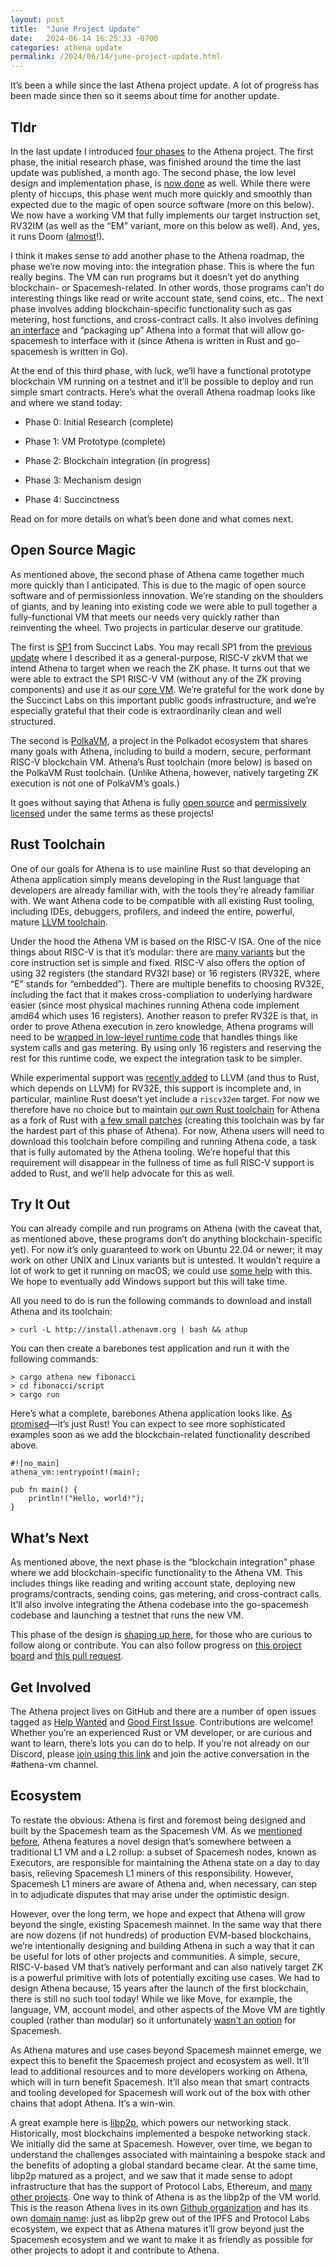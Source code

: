```yaml
---
layout: post
title:  "June Project Update"
date:   2024-06-14 16:25:33 -0700
categories: athena update
permalink: /2024/06/14/june-project-update.html
---
```


It’s been a while since the last Athena project update. A lot of progress has been made since then so it seems about time for another update.

## Tldr

In the last update I introduced [four phases](https://www.athenavm.org/athena/update/2024/05/09/project-update.html#stages) to the Athena project. The first phase, the initial research phase, was finished around the time the last update was published, a month ago. The second phase, the low level design and implementation phase, is [now done](https://github.com/athenavm/athena) as well. While there were plenty of hiccups, this phase went much more quickly and smoothly than expected due to the magic of open source software (more on this below). We now have a working VM that fully implements our target instruction set, RV32IM (as well as the “EM” variant, more on this below as well). And, yes, it runs Doom ([almost](https://youtu.be/5rnGihyBPS0)!).

I think it makes sense to add another phase to the Athena roadmap, the phase we’re now moving into: the integration phase. This is where the fun really begins. The VM can run programs but it doesn’t yet do anything blockchain- or Spacemesh-related. In other words, those programs can’t do interesting things like read or write account state, send coins, etc.. The next phase involves adding blockchain-specific functionality such as gas metering, host functions, and cross-contract calls. It also involves defining [an interface](https://github.com/athenavm/athena/blob/45c7db1e307205ae93f780ac6ce94fd17928ac97/ffi/athcon/athcon.h) and “packaging up” Athena into a format that will allow go-spacemesh to interface with it (since Athena is written in Rust and go-spacemesh is written in Go).

At the end of this third phase, with luck, we’ll have a functional prototype blockchain VM running on a testnet and it’ll be possible to deploy and run simple smart contracts. Here’s what the overall Athena roadmap looks like and where we stand today:

- Phase 0: Initial Research (complete)

- Phase 1: VM Prototype (complete)

- Phase 2: Blockchain integration (in progress)

- Phase 3: Mechanism design

- Phase 4: Succinctness

Read on for more details on what’s been done and what comes next.


## Open Source Magic

As mentioned above, the second phase of Athena came together much more quickly than I anticipated. This is due to the magic of open source software and of permissionless innovation. We’re standing on the shoulders of giants, and by leaning into existing code we were able to pull together a fully-functional VM that meets our needs very quickly rather than reinventing the wheel. Two projects in particular deserve our gratitude.

The first is [SP1](https://github.com/succinctlabs/sp1) from Succinct Labs. You may recall SP1 from the [previous update](https://www.athenavm.org/athena/update/2024/05/09/project-update.html#whats-been-done-so-far) where I described it as a general-purpose, RISC-V zkVM that we intend Athena to target when we reach the ZK phase. It turns out that we were able to extract the SP1 RISC-V VM (without any of the ZK proving components) and use it as our [core VM](https://github.com/athenavm/athena/tree/main/core). We’re grateful for the work done by the Succinct Labs on this important public goods infrastructure, and we’re especially grateful that their code is extraordinarily clean and well structured.

The second is [PolkaVM](https://github.com/koute/polkavm), a project in the Polkadot ecosystem that shares many goals with Athena, including to build a modern, secure, performant RISC-V blockchain VM. Athena’s Rust toolchain (more below) is based on the PolkaVM Rust toolchain. (Unlike Athena, however, natively targeting ZK execution is not one of PolkaVM’s goals.)

It goes without saying that Athena is fully [open source](https://github.com/athenavm) and [permissively licensed](https://github.com/athenavm/athena?tab=readme-ov-file#license) under the same terms as these projects!


## Rust Toolchain

One of our goals for Athena is to use mainline Rust so that developing an Athena application simply means developing in the Rust language that developers are already familiar with, with the tools they’re already familiar with. We want Athena code to be compatible with all existing Rust tooling, including IDEs, debuggers, profilers, and indeed the entire, powerful, mature [LLVM toolchain](https://llvm.org/).

Under the hood the Athena VM is based on the RISC-V ISA. One of the nice things about RISC-V is that it’s modular: there are [many variants](https://en.wikipedia.org/wiki/RISC-V#Design) but the core instruction set is simple and fixed. RISC-V also offers the option of using 32 registers (the standard RV32I base) or 16 registers (RV32E, where “E” stands for “embedded”). There are multiple benefits to choosing RV32E, including the fact that it makes cross-compliation to underlying hardware easier (since most physical machines running Athena code implement amd64 which uses 16 registers). Another reason to prefer RV32E is that, in order to prove Athena execution in zero knowledge, Athena programs will need to be [wrapped in low-level runtime code](https://community.spacemesh.io/t/succint-proofs-of-risc-v-transactions-using-a-black-box-riscv-zkvm/416) that handles things like system calls and gas metering. By using only 16 registers and reserving the rest for this runtime code, we expect the integration task to be simpler.

While experimental support was [recently added](https://github.com/llvm/llvm-project/commit/3ac9fe69f70a2b3541266daedbaaa7dc9c007a2a) to LLVM (and thus to Rust, which depends on LLVM) for RV32E, this support is incomplete and, in particular, mainline Rust doesn’t yet include a `riscv32em` target. For now we therefore have no choice but to maintain [our own Rust toolchain](https://github.com/athenavm/rustc-rv32e-toolchain) for Athena as a fork of Rust with [a few small patches](https://github.com/athenavm/rustc-rv32e-toolchain/blob/main/patches/rust.patch) (creating this toolchain was by far the hardest part of this phase of Athena). For now, Athena users will need to download this toolchain before compiling and running Athena code, a task that is fully automated by the Athena tooling. We’re hopeful that this requirement will disappear in the fullness of time as full RISC-V support is added to Rust, and we’ll help advocate for this as well.


## Try It Out

You can already compile and run programs on Athena (with the caveat that, as mentioned above, these programs don’t do anything blockchain-specific yet). For now it’s only guaranteed to work on Ubuntu 22.04 or newer; it may work on other UNIX and Linux variants but is untested. It wouldn’t require a lot of work to get it running on macOS; we could use [some help](https://github.com/athenavm/rustc-rv32e-toolchain/issues/4) with this. We hope to eventually add Windows support but this will take time.

All you need to do is run the following commands to download and install Athena and its toolchain:

    > curl -L http://install.athenavm.org | bash && athup

You can then create a barebones test application and run it with the following commands:

    > cargo athena new fibonacci
    > cd fibonacci/script
    > cargo run

Here’s what a complete, barebones Athena application looks like. [As promised](https://www.athenavm.org/athena/update/2024/05/09/project-update#developer-experience)—it’s just Rust! You can expect to see more sophisticated examples soon as we add the blockchain-related functionality described above.

    #![no_main]
    athena_vm::entrypoint!(main);

    pub fn main() {
        println!("Hello, world!");
    }


## What’s Next

As mentioned above, the next phase is the “blockchain integration” phase where we add blockchain-specific functionality to the Athena VM. This includes things like reading and writing account state, deploying new programs/contracts, sending coins, gas metering, and cross-contract calls. It’ll also involve integrating the Athena codebase into the go-spacemesh codebase and launching a testnet that runs the new VM.

This phase of the design is [shaping up here](https://community.spacemesh.io/t/athena-blockchain-design-and-integration/424), for those who are curious to follow along or contribute. You can also follow progress on [this project board](https://github.com/orgs/athenavm/projects/1/views/1) and [this pull request](https://github.com/athenavm/athena/pull/21).


## Get Involved

The Athena project lives on GitHub and there are a number of open issues tagged as [Help Wanted](https://github.com/athenavm/athena/issues?q=is%3Aissue+is%3Aopen+label%3A%22help+wanted%22) and [Good First Issue](https://github.com/athenavm/athena/issues?q=is%3Aissue+is%3Aopen+label%3A%22good+first+issue%22). Contributions are welcome! Whether you’re an experienced Rust or VM developer, or are curious and want to learn, there’s lots you can do to help. If you’re not already on our Discord, please [join using this link](https://discord.gg/spacemesh) and join the active conversation in the #athena-vm channel.


## Ecosystem

To restate the obvious: Athena is first and foremost being designed and built by the Spacemesh team as the Spacemesh VM. As we [mentioned before](https://spacemesh.io/blog/introducing-athena/), Athena features a novel design that’s somewhere between a traditional L1 VM and a L2 rollup: a subset of Spacemesh nodes, known as Executors, are responsible for maintaining the Athena state on a day to day basis, relieving Spacemesh L1 miners of this responsibility. However, Spacemesh L1 miners are aware of Athena and, when necessary, can step in to adjudicate disputes that may arise under the optimistic design.

However, over the long term, we hope and expect that Athena will grow beyond the single, existing Spacemesh mainnet. In the same way that there are now dozens (if not hundreds) of production EVM-based blockchains, we’re intentionally designing and building Athena in such a way that it can be useful for lots of other projects and communities. A simple, secure, RISC-V-based VM that’s natively performant and can also natively target ZK is a powerful primitive with lots of potentially exciting use cases. We had to design Athena because, 15 years after the launch of the first blockchain, there is still no such tool today! While we like Move, for example, the language, VM, account model, and other aspects of the Move VM are tightly coupled (rather than modular) so it unfortunately [wasn’t an option](https://www.athenavm.org/athena/update/2024/05/09/project-update#platform-independence) for Spacemesh.

As Athena matures and use cases beyond Spacemesh mainnet emerge, we expect this to benefit the Spacemesh project and ecosystem as well. It’ll lead to additional resources and to more developers working on Athena, which will in turn benefit Spacemesh. It’ll also mean that smart contracts and tooling developed for Spacemesh will work out of the box with other chains that adopt Athena. It’s a win-win.

A great example here is [libp2p](https://libp2p.io/), which powers our networking stack. Historically, most blockchains implemented a bespoke networking stack. We initially did the same at Spacemesh. However, over time, we began to understand the challenges associated with maintaining a bespoke stack and the benefits of adopting a global standard became clear. At the same time, libp2p matured as a project, and we saw that it made sense to adopt infrastructure that has the support of Protocol Labs, Ethereum, and [many other projects](https://github.com/libp2p/go-libp2p?tab=readme-ov-file#notable-users). One way to think of Athena is as the libp2p of the VM world. This is the reason Athena lives in its own [Github organization](https://github.com/athenavm) and has its own [domain name](https://www.athenavm.org/): just as libp2p grew out of the IPFS and Protocol Labs ecosystem, we expect that as Athena matures it’ll grow beyond just the Spacemesh ecosystem and we want to make it as friendly as possible for other projects to adopt it and contribute to Athena.
